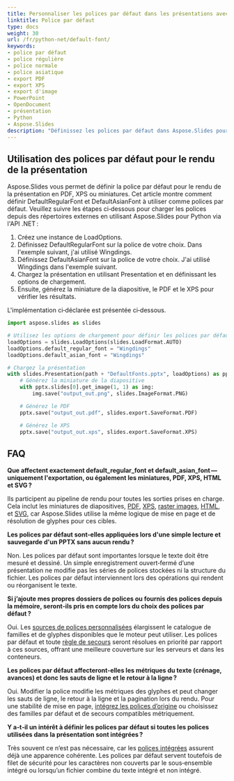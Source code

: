 ```yaml
---
title: Personnaliser les polices par défaut dans les présentations avec Python
linktitle: Police par défaut
type: docs
weight: 30
url: /fr/python-net/default-font/
keywords:
- police par défaut
- police régulière
- police normale
- police asiatique
- export PDF
- export XPS
- export d'image
- PowerPoint
- OpenDocument
- présentation
- Python
- Aspose.Slides
description: "Définissez les polices par défaut dans Aspose.Slides pour Python afin d'assurer une conversion correcte des fichiers PowerPoint (PPT, PPTX) et OpenDocument (ODP) vers PDF, XPS et images."
---
```


## **Utilisation des polices par défaut pour le rendu de la présentation**
Aspose.Slides vous permet de définir la police par défaut pour le rendu de la présentation en PDF, XPS ou miniatures. Cet article montre comment définir DefaultRegularFont et DefaultAsianFont à utiliser comme polices par défaut. Veuillez suivre les étapes ci‑dessous pour charger les polices depuis des répertoires externes en utilisant Aspose.Slides pour Python via l'API .NET :

1. Créez une instance de LoadOptions.  
2. Définissez DefaultRegularFont sur la police de votre choix. Dans l'exemple suivant, j'ai utilisé Wingdings.  
3. Définissez DefaultAsianFont sur la police de votre choix. J'ai utilisé Wingdings dans l'exemple suivant.  
4. Chargez la présentation en utilisant Presentation et en définissant les options de chargement.  
5. Ensuite, générez la miniature de la diapositive, le PDF et le XPS pour vérifier les résultats.  

L'implémentation ci‑déclarée est présentée ci‑dessous.

```py
import aspose.slides as slides

# Utilisez les options de chargement pour définir les polices par défaut régulières et asiatiques# Utilisez les options de chargement pour définir les polices par défaut régulières et asiatiques
loadOptions = slides.LoadOptions(slides.LoadFormat.AUTO)
loadOptions.default_regular_font = "Wingdings"
loadOptions.default_asian_font = "Wingdings"

# Chargez la présentation
with slides.Presentation(path + "DefaultFonts.pptx", loadOptions) as pptx:
    # Générez la miniature de la diapositive
    with pptx.slides[0].get_image(1, 1) as img:
        img.save("output_out.png", slides.ImageFormat.PNG)

    # Générez le PDF
    pptx.save("output_out.pdf", slides.export.SaveFormat.PDF)

    # Générez le XPS
    pptx.save("output_out.xps", slides.export.SaveFormat.XPS)
```

## **FAQ**

**Que affectent exactement default_regular_font et default_asian_font — uniquement l'exportation, ou également les miniatures, PDF, XPS, HTML et SVG ?**

Ils participent au pipeline de rendu pour toutes les sorties prises en charge. Cela inclut les miniatures de diapositives, [PDF](/slides/fr/python-net/convert-powerpoint-to-pdf/), [XPS](/slides/fr/python-net/convert-powerpoint-to-xps/), [raster images](/slides/fr/python-net/convert-powerpoint-to-png/), [HTML](/slides/fr/python-net/convert-powerpoint-to-html/), et [SVG](/slides/fr/python-net/render-a-slide-as-an-svg-image/), car Aspose.Slides utilise la même logique de mise en page et de résolution de glyphes pour ces cibles.

**Les polices par défaut sont‑elles appliquées lors d'une simple lecture et sauvegarde d'un PPTX sans aucun rendu ?**

Non. Les polices par défaut sont importantes lorsque le texte doit être mesuré et dessiné. Un simple enregistrement ouvert‑fermé d’une présentation ne modifie pas les séries de polices stockées ni la structure du fichier. Les polices par défaut interviennent lors des opérations qui rendent ou réorganisent le texte.

**Si j’ajoute mes propres dossiers de polices ou fournis des polices depuis la mémoire, seront‑ils pris en compte lors du choix des polices par défaut ?**

Oui. Les [sources de polices personnalisées](/slides/fr/python-net/custom-font/) élargissent le catalogue de familles et de glyphes disponibles que le moteur peut utiliser. Les polices par défaut et toute [règle de secours](/slides/fr/python-net/fallback-font/) seront résolues en priorité par rapport à ces sources, offrant une meilleure couverture sur les serveurs et dans les conteneurs.

**Les polices par défaut affecteront‑elles les métriques du texte (crénage, avances) et donc les sauts de ligne et le retour à la ligne ?**

Oui. Modifier la police modifie les métriques des glyphes et peut changer les sauts de ligne, le retour à la ligne et la pagination lors du rendu. Pour une stabilité de mise en page, [intégrez les polices d’origine](/slides/fr/python-net/embedded-font/) ou choisissez des familles par défaut et de secours compatibles métriquement.

**Y a‑t‑il un intérêt à définir les polices par défaut si toutes les polices utilisées dans la présentation sont intégrées ?**

Très souvent ce n’est pas nécessaire, car les [polices intégrées](/slides/fr/python-net/embedded-font/) assurent déjà une apparence cohérente. Les polices par défaut servent toutefois de filet de sécurité pour les caractères non couverts par le sous‑ensemble intégré ou lorsqu’un fichier combine du texte intégré et non intégré.